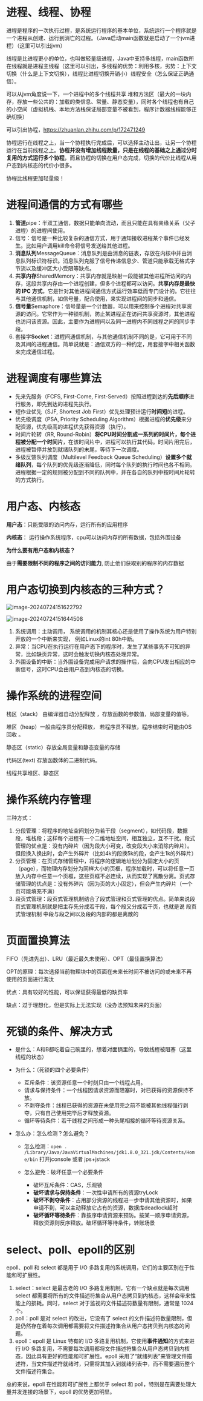 # 进程、线程、协程

进程是程序的一次执行过程，是系统运行程序的基本单位，系统运行一个程序就是一个进程从创建、运行到消亡的过程。（Java启动main函数就是启动了一个jvm进程）（这里可以引出jvm）

线程是比进程更小的单位，也叫做轻量级进程，Java中支持多线程，main函数所在线程就是进程主线程（这里可以引出，多线程的优势：利用多核，劣势：上下文切换（什么是上下文切换），线程比进程切换开销小）线程安全（怎么保证正确通信）。

可以从jvm角度说一下，一个进程中的多个线程共享 堆和方法区（最大的一块内存，存放一些公共的：加载的类信息、常量、静态变量），同时各个线程也有自己的小空间（虚拟机栈、本地方法栈保证局部变量不被看到，程序计数器线程能够正确切换）

可以引出协程，https://zhuanlan.zhihu.com/p/172471249

协程运行在线程之上，当一个协程执行完成后，可以选择主动让出，让另一个协程运行在当前线程之上。**协程并没有增加线程数量，只是在线程的基础之上通过分时复用的方式运行多个协程**，而且协程的切换在用户态完成，切换的代价比线程从用户态到内核态的代价小很多。

协程比线程更加轻量级！

# 进程间通信的方式有哪些

1. **管道**pipe：半双工通信，数据只能单向流动，而且只能在具有亲缘关系（父子进程）的进程间使用。
2. 信号：信号是一种比较复杂的通信方式，用于通知接收进程某个事件已经发生。比如用户调用kill命令将信号发送给其他进程。
3. **消息队列**MessageQueue：消息队列是由消息的链表，存放在内核中并由消息队列标识符标识。消息队列克服了信号传递信息少、管道只能承载无格式字节流以及缓冲区大小受限等缺点。
4. **共享内存**SharedMemory：共享内存就是映射一段能被其他进程所访问的内存，这段共享内存由一个进程创建，但多个进程都可以访问。**共享内存是最快的 IPC 方式**，它是针对其他进程间通信方式运行效率低而专门设计的。它往往与其他通信机制，如信号量，配合使用，来实现进程间的同步和通信。
5. **信号量**Semaphore：信号量是一个计数器，可以用来控制多个进程对共享资源的访问。它常作为一种锁机制，防止某进程正在访问共享资源时，其他进程也访问该资源。因此，主要作为进程间以及同一进程内不同线程之间的同步手段。
6. 套接字**Socket**：进程间通信机制，与其他通信机制不同的是，它可用于不同及其间的进程通信。简单说就是：通信双方的一种约定，用套接字中相关函数来完成通信过程。

# 进程调度有哪些算法

- 先来先服务（FCFS, First-Come, First-Served）按照进程到达的**先后顺序**进行服务，即先到达的进程先执行。
- 短作业优先（SJF, Shortest Job First）优先处理预计运行**时间短**的进程。
- 优先级调度（PSA, Priority Scheduling Algorithm）根据进程的**优先级**来分配资源，优先级高的进程优先获得资源（执行）。
- 时间片轮转（RR, Round-Robin）**将CPU时间分割成一系列的时间片，每个进程被分配一个时间片**，在该时间片中，进程可以执行其代码。时间片用完后，进程被暂停并放到就绪队列的末尾，等待下一次调度。
- 多级反馈队列调度（Multilevel Feedback Queue Scheduling）**设置多个就绪队列**，每个队列的优先级逐渐降低，同时每个队列的执行时间也各不相同。进程根据一定的规则被分配到不同的队列中，并在各自的队列中按时间片轮转的方式执行。

# 用户态、内核态

**用户态**：只能受限的访问内存，运行所有的应用程序

**内核态**： 运行操作系统程序，cpu可以访问内存的所有数据，包括外围设备

**为什么要有用户态和内核态？**

由于**需要限制不同的程序之间的访问能力**, 防止他们获取别的程序的内存数据

# 用户态切换到内核态的三种方式？

![image-20240724151622792](img/%E6%93%8D%E4%BD%9C%E7%B3%BB%E7%BB%9F%E9%9D%A2%E8%AF%95%E9%A2%98%E5%A4%A7%E5%85%A8/image-20240724151622792.png)

![image-20240724151644508](img/%E6%93%8D%E4%BD%9C%E7%B3%BB%E7%BB%9F%E9%9D%A2%E8%AF%95%E9%A2%98%E5%A4%A7%E5%85%A8/image-20240724151644508.png)

1. 系统调用：主动调用， 系统调用的机制其核心还是使用了操作系统为用户特别开放的一个中断来实现， 例如Linux的int 80h中断。
2. 异常：当CPU在执行运行在用户态下的程序时，发生了某些事先不可知的异常，比如缺页异常，这时会触发切换内核态处理异常。
3. 外围设备的中断：当外围设备完成用户请求的操作后，会向CPU发出相应的中断信号，这时CPU会由用户态到内核态的切换。

# 操作系统的进程空间

栈区（stack） 由编译器自动分配释放 ，存放函数的参数值，局部变量的值等。

堆区（heap）一般由程序员分配释放， 若程序员不释放，程序结束时可能由OS回收 。

静态区（static）存放全局变量和静态变量的存储

代码区(text) 存放函数体的二进制代码。

线程共享堆区、静态区

# 操作系统内存管理

三种方式：

1. 分段管理：将程序的地址空间划分为若干段（segment），如代码段，数据段，堆栈段；这样每个进程有一个二维地址空间，相互独立，互不干扰。段式管理的优点是：没有内碎片（因为段大小可变，改变段大小来消除内碎片）。但段换入换出时，会产生外碎片（比如4k的段换5k的段，会产生1k的外碎片）
2. 分页管理：在页式存储管理中，将程序的逻辑地址划分为固定大小的页（page），而物理内存划分为同样大小的页框，程序加载时，可以将任意一页放入内存中任意一个页框，这些页框不必连续，从而实现了离散分离。页式存储管理的优点是：没有外碎片（因为页的大小固定），但会产生内碎片（一个页可能填充不满）
3. 段页式管理：段⻚式管理机制结合了段式管理和⻚式管理的优点。简单来说段⻚式管理机制就是把主存先分成若干段，每个段又分成若干⻚，也就是说 段⻚式管理机制 中段与段之间以及段的内部的都是离散的

# 页面置换算法

FIFO（先进先出）、LRU（最近最久未使用）、OPT（最佳置换算法）

OPT的原理：每次选择当前物理块中的页面在未来长时间不被访问的或未来不再使用的页面进行淘汰

优点：具有较好的性能，可以保证获得最低的缺页率

缺点：过于理想化，但是实际上无法实现（没办法预知未来的页面）

# 死锁的条件、解决方式

- 是什么：A和B都吃着自己碗里的，想着对面锅里的，导致线程被阻塞（这里线程的状态）

- 为什么：（死锁的四个必要条件）

  - 互斥条件：该资源任意一个时刻只由一个线程占用。
  - 请求与保持条件：一个线程因请求资源而阻塞时，对已获得的资源保持不放。
  - 不剥夺条件：线程已获得的资源在未使用完之前不能被其他线程强行剥夺，只有自己使用完毕后才释放资源。
  - 循环等待条件：若干线程之间形成一种头尾相接的循环等待资源关系。

- 怎么办：怎么检测？怎么避免？

  - 怎么检测：`open . /Library/Java/JavaVirtualMachines/jdk1.8.0_321.jdk/Contents/Home/bin` 打开jconsole 或者 jps+jstack

  - 怎么避免：破坏任意一个必要条件
    - 破坏互斥条件：CAS，乐观锁
    - **破坏请求与保持条件**：一次性申请所有的资源tryLock
    - **破坏不剥夺条件**：占用部分资源的线程进一步申请其他资源时，如果申请不到，可以主动释放它占有的资源，数据库deadlock超时
    - **破坏循环等待条件**：靠按序申请资源来预防。按某一顺序申请资源，释放资源则反序释放。破坏循环等待条件，转账场景


# select、poll、epoll的区别

epoll、poll 和 select 都是用于 I/O 多路复用的系统调用，它们的主要区别在于性能和可扩展性。

1. select：select 是最古老的 I/O 多路复用机制，它有一个缺点就是每次调用 select 都需要将所有的文件描述符集合从用户态拷贝到内核态，这样会带来性能上的损耗。同时，select 对于监视的文件描述符数量有限制，通常是 1024 个。
2. poll：poll 是对 select 的改进，它没有了 select 的文件描述符数量限制，但是仍然存在着每次调用都需要将文件描述符集合从用户态拷贝到内核态的问题。
3. epoll：epoll 是 Linux 特有的 I/O 多路复用机制，它使用**事件通知**的方式来进行 I/O 多路复用，不需要每次调用都将文件描述符集合从用户态拷贝到内核态，因此具有更好的性能和可扩展性。epoll 采用了“就绪列表”来管理文件描述符，当文件描述符就绪时，只需将其加入到就绪列表中，而不需要遍历整个文件描述符集合。

总的来说，epoll 在性能和可扩展性上都优于 select 和 poll，特别是在需要处理大量并发连接的场景下，epoll 的优势更加明显。
